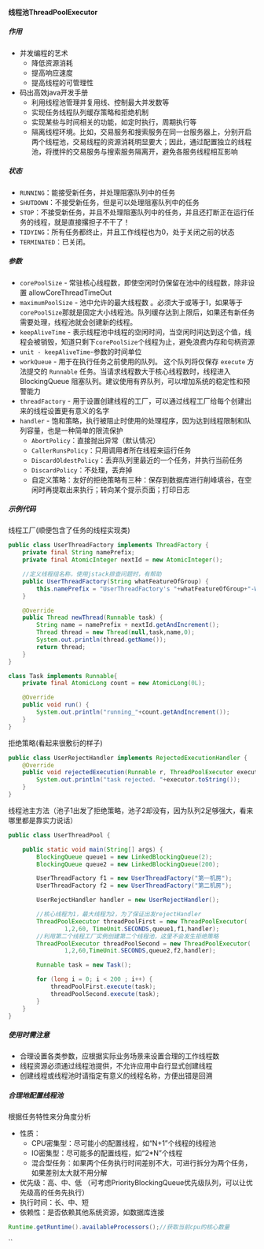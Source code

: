 #### 线程池ThreadPoolExecutor

##### 作用

- 并发编程的艺术
  - 降低资源消耗
  - 提高响应速度
  - 提高线程的可管理性
- 码出高效java开发手册
  - 利用线程池管理并复用线、控制最大并发数等
  - 实现任务线程队列缓存策略和拒绝机制
  - 实现某些与时间相关的功能，如定时执行，周期执行等
  - 隔离线程环境。比如，交易服务和搜索服务在同一台服务器上，分别开启两个线程池，交易线程的资源消耗明显要大；因此，通过配置独立的线程池，将搅拌的交易服务与搜索服务隔离开，避免各服务线程相互影响

##### 状态

- `RUNNING`：能接受新任务，并处理阻塞队列中的任务
- `SHUTDOWN`：不接受新任务，但是可以处理阻塞队列中的任务
- `STOP`：不接受新任务，并且不处理阻塞队列中的任务，并且还打断正在运行任务的线程，就是直接撂担子不干了！
- `TIDYING`：所有任务都终止，并且工作线程也为0，处于关闭之前的状态
- `TERMINATED`：已关闭。

##### 参数

- `corePoolSize` - 常驻核心线程数，即使空闲时仍保留在池中的线程数，除非设置 allowCoreThreadTimeOut 
- `maximumPoolSize` - 池中允许的最大线程数 。必须大于或等于1，如果等于`corePoolSize`那就是固定大小线程池。队列缓存达到上限后，如果还有新任务需要处理，线程池就会创建新的线程。
- `keepAliveTime` - 表示线程池中线程的空闲时间，当空闲时间达到这个值，线程会被销毁，知道只剩下`corePoolSize`个线程为止，避免浪费内存和句柄资源
- `unit - keepAliveTime`-参数的时间单位 
- `workQueue` - 用于在执行任务之前使用的队列。 这个队列将仅保存 `execute` 方法提交的 `Runnable` 任务。当请求线程数大于核心线程数时，线程进入 BlockingQueue 阻塞队列。建议使用有界队列，可以增加系统的稳定性和预警能力
- `threadFactory` - 用于设置创建线程的工厂，可以通过线程工厂给每个创建出来的线程设置更有意义的名字
- `handler` - 饱和策略，执行被阻止时使用的处理程序，因为达到线程限制和队列容量，也是一种简单的限流保护
  - `AbortPolicy`：直接抛出异常（默认情况）
  - `CallerRunsPolicy`：只用调用者所在线程来运行任务
  - `DiscardOldestPolicy`：丢弃队列里最近的一个任务，并执行当前任务
  - `DiscardPolicy`：不处理，丢弃掉
  - 自定义策略：友好的拒绝策略有三种：保存到数据库进行削峰填谷，在空闲时再提取出来执行；转向某个提示页面；打印日志



##### 示例代码

线程工厂(顺便包含了任务的线程实现类)

```java
public class UserThreadFactory implements ThreadFactory {
    private final String namePrefix;
    private final AtomicInteger nextId = new AtomicInteger();

    //定义线程组名称，使用jstack排查问题时，有帮助
    public UserThreadFactory(String whatFeatureOfGroup) {
        this.namePrefix = "UserThreadFactory's "+whatFeatureOfGroup+"-Worker-";
    }

    @Override
    public Thread newThread(Runnable task) {
        String name = namePrefix + nextId.getAndIncrement();
        Thread thread = new Thread(null,task,name,0);
        System.out.println(thread.getName());
        return thread;
    }
}

class Task implements Runnable{
    private final AtomicLong count = new AtomicLong(0L);

    @Override
    public void run() {
        System.out.println("running_"+count.getAndIncrement());
    }
}
```



拒绝策略(看起来很敷衍的样子)

```java
public class UserRejectHandler implements RejectedExecutionHandler {
    @Override
    public void rejectedExecution(Runnable r, ThreadPoolExecutor executor) {
        System.out.println("task rejected. "+executor.toString());
    }
}
```



线程池主方法（池子1出发了拒绝策略，池子2却没有，因为队列2足够强大，看来哪里都是靠实力说话）

```java
public class UserThreadPool {

    public static void main(String[] args) {
        BlockingQueue queue1 = new LinkedBlockingQueue(2);
        BlockingQueue queue2 = new LinkedBlockingQueue(200);

        UserThreadFactory f1 = new UserThreadFactory("第一机房");
        UserThreadFactory f2 = new UserThreadFactory("第二机房");

        UserRejectHandler handler = new UserRejectHandler();

        //核心线程为1，最大线程为2，为了保证出发rejectHandler
        ThreadPoolExecutor threadPoolFirst = new ThreadPoolExecutor(
                1,2,60, TimeUnit.SECONDS,queue1,f1,handler);
        //利用第二个线程工厂实例创建第二个线程池，这里不会发生拒绝策略
        ThreadPoolExecutor threadPoolSecond = new ThreadPoolExecutor(
                1,2,60,TimeUnit.SECONDS,queue2,f2,handler);

        Runnable task = new Task();

        for (long i = 0; i < 200 ; i++) {
            threadPoolFirst.execute(task);
            threadPoolSecond.execute(task);
        }
    }
}
```

##### 使用时需注意

- 合理设置各类参数，应根据实际业务场景来设置合理的工作线程数
- 线程资源必须通过线程池提供，不允许应用中自行显式创建线程
- 创建线程或线程池时请指定有意义的线程名称，方便出错是回溯

##### 合理地配置线程池

根据任务特性来分角度分析

- 性质：
  - CPU密集型：尽可能小的配置线程，如“N+1”个线程的线程池
  - IO密集型：尽可能多的配置线程，如“2*N”个线程
  - 混合型任务：如果两个任务执行时间差别不大，可进行拆分为两个任务，如果差别太大就不用分解
- 优先级：高、中、低  （可考虑PriorityBlockingQueue优先级队列，可以让优先级高的任务先执行）
- 执行时间：长、中、短
- 依赖性：是否依赖其他系统资源，如数据库连接

```java
Runtime.getRuntime().availableProcessors();//获取当前cpu的核心数量
```

``